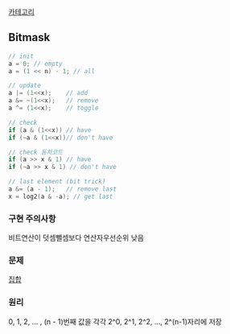 [카테고리](/README.md)
## Bitmask
```cpp
// init
a = 0; // empty
a = (1 << n) - 1; // all

// update
a |= (1<<x);	// add
a &= ~(1<<x);	// remove
a ^= (1<<x);	// toggle

// check
if (a & (1<<x))	// have
if (~a & (1<<x))// don't have

// check 동치코드
if (a >> x & 1) // have
if (~a >> x & 1) // don't have

// last element (bit trick)
a &= (a - 1);	// remove last
x = log2(a & -a); // get last
```
### 구현 주의사항
비트연산이 덧셈뺄셈보다 연산자우선순위 낮음

### 문제
[집합](https://www.acmicpc.net/problem/11723)   

### 원리
0, 1, 2, ... , (n - 1)번째 값을 각각 2^0, 2^1, 2^2, ..., 2^(n-1)자리에 저장